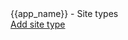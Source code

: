 
<div id="-view-top">
  <div id="-view-legend">{{app_name}} - Site types</div>
  <nav>
    <a href="" class="small-button">Add site type</a>
  </nav>
</div>
